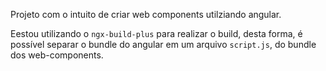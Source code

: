 Projeto com o intuito de criar web components utilziando angular.

Eestou utilizando o `ngx-build-plus` para realizar o build, desta forma, é possível separar o bundle do angular em um arquivo `script.js`, do bundle dos web-components.
